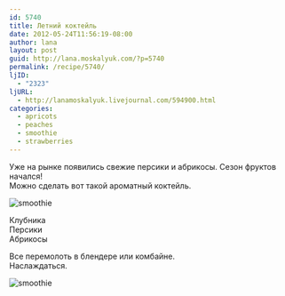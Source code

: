 ```yaml
---
id: 5740
title: Летний коктейль
date: 2012-05-24T11:56:19-08:00
author: lana
layout: post
guid: http://lana.moskalyuk.com/?p=5740
permalink: /recipe/5740/
ljID:
  - "2323"
ljURL:
  - http://lanamoskalyuk.livejournal.com/594900.html
categories:
  - apricots
  - peaches
  - smoothie
  - strawberries
---
```

Уже на рынке появились свежие персики и абрикосы. Сезон фруктов начался!  
Можно сделать вот такой ароматный коктейль.

![smoothie](http://farm8.staticflickr.com/7103/7263209584_3109ebc6cb_z.jpg) 

Клубника  
Персики  
Абрикосы

Все перемолоть в блендере или комбайне.  
Наслаждаться.

![smoothie](http://farm8.staticflickr.com/7090/7263209104_264d61d27a_z.jpg)